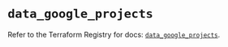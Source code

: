 # `data_google_projects`

Refer to the Terraform Registry for docs: [`data_google_projects`](https://registry.terraform.io/providers/hashicorp/google-beta/6.32.0/docs/data-sources/google_projects).
